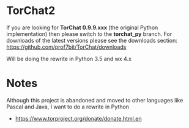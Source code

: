 TorChat2
========
If you are looking for **TorChat 0.9.9.xxx** (the original Python
implementation) then please switch to the **torchat_py** branch.
For downloads of the latest versions please see the downloads
section: https://github.com/prof7bit/TorChat/downloads

Will be doing the rewrite in Python 3.5 and wx 4.x

Notes
====


Although this project is abandoned and moved to other languages like Pascal and Java, I want to do a rewrite in Python

* https://www.torproject.org/donate/donate.html.en
